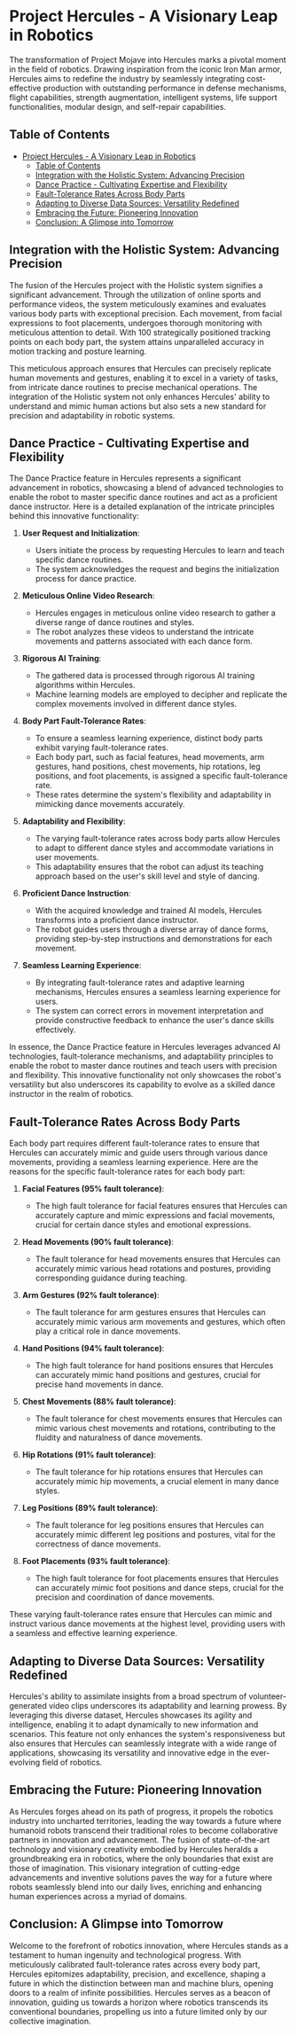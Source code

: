 # Project Hercules - A Visionary Leap in Robotics

The transformation of Project Mojave into Hercules marks a pivotal moment in the field of robotics. Drawing inspiration from the iconic Iron Man armor, Hercules aims to redefine the industry by seamlessly integrating cost-effective production with outstanding performance in defense mechanisms, flight capabilities, strength augmentation, intelligent systems, life support functionalities, modular design, and self-repair capabilities.

## Table of Contents
- [Project Hercules - A Visionary Leap in Robotics](#project-hercules---a-visionary-leap-in-robotics)
  - [Table of Contents](#table-of-contents)
  - [Integration with the Holistic System: Advancing Precision](#integration-with-the-holistic-system-advancing-precision)
  - [Dance Practice - Cultivating Expertise and Flexibility](#dance-practice---cultivating-expertise-and-flexibility)
  - [Fault-Tolerance Rates Across Body Parts](#fault-tolerance-rates-across-body-parts)
  - [Adapting to Diverse Data Sources: Versatility Redefined](#adapting-to-diverse-data-sources-versatility-redefined)
  - [Embracing the Future: Pioneering Innovation](#embracing-the-future-pioneering-innovation)
  - [Conclusion: A Glimpse into Tomorrow](#conclusion-a-glimpse-into-tomorrow)

## Integration with the Holistic System: Advancing Precision

The fusion of the Hercules project with the Holistic system signifies a significant advancement. Through the utilization of online sports and performance videos, the system meticulously examines and evaluates various body parts with exceptional precision. Each movement, from facial expressions to foot placements, undergoes thorough monitoring with meticulous attention to detail. With 100 strategically positioned tracking points on each body part, the system attains unparalleled accuracy in motion tracking and posture learning.

This meticulous approach ensures that Hercules can precisely replicate human movements and gestures, enabling it to excel in a variety of tasks, from intricate dance routines to precise mechanical operations. The integration of the Holistic system not only enhances Hercules' ability to understand and mimic human actions but also sets a new standard for precision and adaptability in robotic systems.

## Dance Practice - Cultivating Expertise and Flexibility

The Dance Practice feature in Hercules represents a significant advancement in robotics, showcasing a blend of advanced technologies to enable the robot to master specific dance routines and act as a proficient dance instructor. Here is a detailed explanation of the intricate principles behind this innovative functionality:

1. **User Request and Initialization**:
   - Users initiate the process by requesting Hercules to learn and teach specific dance routines.
   - The system acknowledges the request and begins the initialization process for dance practice.

2. **Meticulous Online Video Research**:
   - Hercules engages in meticulous online video research to gather a diverse range of dance routines and styles.
   - The robot analyzes these videos to understand the intricate movements and patterns associated with each dance form.

3. **Rigorous AI Training**:
   - The gathered data is processed through rigorous AI training algorithms within Hercules.
   - Machine learning models are employed to decipher and replicate the complex movements involved in different dance styles.

4. **Body Part Fault-Tolerance Rates**:
   - To ensure a seamless learning experience, distinct body parts exhibit varying fault-tolerance rates.
   - Each body part, such as facial features, head movements, arm gestures, hand positions, chest movements, hip rotations, leg positions, and foot placements, is assigned a specific fault-tolerance rate.
   - These rates determine the system's flexibility and adaptability in mimicking dance movements accurately.

5. **Adaptability and Flexibility**:
   - The varying fault-tolerance rates across body parts allow Hercules to adapt to different dance styles and accommodate variations in user movements.
   - This adaptability ensures that the robot can adjust its teaching approach based on the user's skill level and style of dancing.

6. **Proficient Dance Instruction**:
   - With the acquired knowledge and trained AI models, Hercules transforms into a proficient dance instructor.
   - The robot guides users through a diverse array of dance forms, providing step-by-step instructions and demonstrations for each movement.

7. **Seamless Learning Experience**:
   - By integrating fault-tolerance rates and adaptive learning mechanisms, Hercules ensures a seamless learning experience for users.
   - The system can correct errors in movement interpretation and provide constructive feedback to enhance the user's dance skills effectively.

In essence, the Dance Practice feature in Hercules leverages advanced AI technologies, fault-tolerance mechanisms, and adaptability principles to enable the robot to master dance routines and teach users with precision and flexibility. This innovative functionality not only showcases the robot's versatility but also underscores its capability to evolve as a skilled dance instructor in the realm of robotics.

## Fault-Tolerance Rates Across Body Parts

Each body part requires different fault-tolerance rates to ensure that Hercules can accurately mimic and guide users through various dance movements, providing a seamless learning experience. Here are the reasons for the specific fault-tolerance rates for each body part:

1. **Facial Features (95% fault tolerance)**:
   - The high fault tolerance for facial features ensures that Hercules can accurately capture and mimic expressions and facial movements, crucial for certain dance styles and emotional expressions.

2. **Head Movements (90% fault tolerance)**:
   - The fault tolerance for head movements ensures that Hercules can accurately mimic various head rotations and postures, providing corresponding guidance during teaching.

3. **Arm Gestures (92% fault tolerance)**:
   - The fault tolerance for arm gestures ensures that Hercules can accurately mimic various arm movements and gestures, which often play a critical role in dance movements.

4. **Hand Positions (94% fault tolerance)**:
   - The high fault tolerance for hand positions ensures that Hercules can accurately mimic hand positions and gestures, crucial for precise hand movements in dance.

5. **Chest Movements (88% fault tolerance)**:
   - The fault tolerance for chest movements ensures that Hercules can mimic various chest movements and rotations, contributing to the fluidity and naturalness of dance movements.

6. **Hip Rotations (91% fault tolerance)**:
   - The fault tolerance for hip rotations ensures that Hercules can accurately mimic hip movements, a crucial element in many dance styles.

7. **Leg Positions (89% fault tolerance)**:
   - The fault tolerance for leg positions ensures that Hercules can accurately mimic different leg positions and postures, vital for the correctness of dance movements.

8. **Foot Placements (93% fault tolerance)**:
   - The high fault tolerance for foot placements ensures that Hercules can accurately mimic foot positions and dance steps, crucial for the precision and coordination of dance movements.

These varying fault-tolerance rates ensure that Hercules can mimic and instruct various dance movements at the highest level, providing users with a seamless and effective learning experience.

## Adapting to Diverse Data Sources: Versatility Redefined

Hercules's ability to assimilate insights from a broad spectrum of volunteer-generated video clips underscores its adaptability and learning prowess. By leveraging this diverse dataset, Hercules showcases its agility and intelligence, enabling it to adapt dynamically to new information and scenarios. This feature not only enhances the system's responsiveness but also ensures that Hercules can seamlessly integrate with a wide range of applications, showcasing its versatility and innovative edge in the ever-evolving field of robotics.

## Embracing the Future: Pioneering Innovation

As Hercules forges ahead on its path of progress, it propels the robotics industry into uncharted territories, leading the way towards a future where humanoid robots transcend their traditional roles to become collaborative partners in innovation and advancement. The fusion of state-of-the-art technology and visionary creativity embodied by Hercules heralds a groundbreaking era in robotics, where the only boundaries that exist are those of imagination. This visionary integration of cutting-edge advancements and inventive solutions paves the way for a future where robots seamlessly blend into our daily lives, enriching and enhancing human experiences across a myriad of domains.

## Conclusion: A Glimpse into Tomorrow

Welcome to the forefront of robotics innovation, where Hercules stands as a testament to human ingenuity and technological progress. With meticulously calibrated fault-tolerance rates across every body part, Hercules epitomizes adaptability, precision, and excellence, shaping a future in which the distinction between man and machine blurs, opening doors to a realm of infinite possibilities. Hercules serves as a beacon of innovation, guiding us towards a horizon where robotics transcends its conventional boundaries, propelling us into a future limited only by our collective imagination.